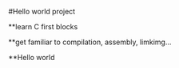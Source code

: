 #Hello world project
   
  **learn C first blocks
  
  **get familiar to compilation, assembly, limkimg...

  **Hello world
